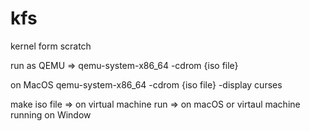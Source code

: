# kfs
kernel form scratch


run as QEMU =>
qemu-system-x86_64 -cdrom {iso file} 

on MacOS
qemu-system-x86_64 -cdrom {iso file} -display curses



make iso file => on virtual machine
run => on macOS or virtaul machine running on Window
